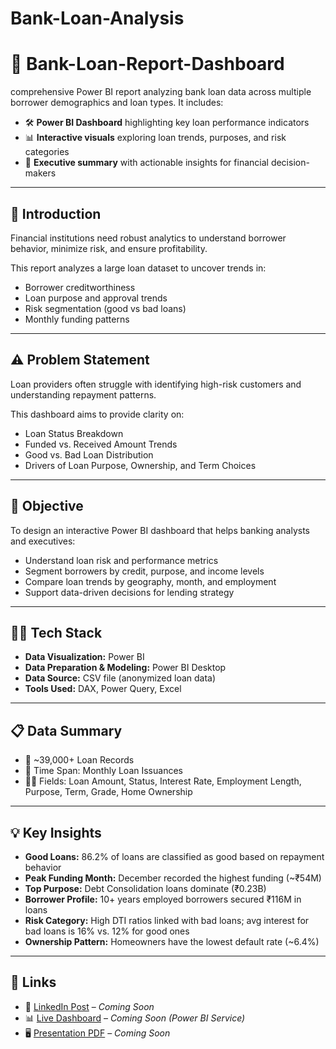 # Bank-Loan-Analysis
# 🏦 Bank-Loan-Report-Dashboard

comprehensive Power BI report analyzing bank loan data across multiple borrower demographics and loan types. It includes:

- 🛠️ **Power BI Dashboard** highlighting key loan performance indicators  
- 📊 **Interactive visuals** exploring loan trends, purposes, and risk categories  
- 📑 **Executive summary** with actionable insights for financial decision-makers  

---

## 📝 Introduction

Financial institutions need robust analytics to understand borrower behavior, minimize risk, and ensure profitability.

This report analyzes a large loan dataset to uncover trends in:

- Borrower creditworthiness  
- Loan purpose and approval trends  
- Risk segmentation (good vs bad loans)  
- Monthly funding patterns  

---

## ⚠️ Problem Statement

Loan providers often struggle with identifying high-risk customers and understanding repayment patterns.

This dashboard aims to provide clarity on:

- Loan Status Breakdown  
- Funded vs. Received Amount Trends  
- Good vs. Bad Loan Distribution  
- Drivers of Loan Purpose, Ownership, and Term Choices  

---

## 🎯 Objective

To design an interactive Power BI dashboard that helps banking analysts and executives:

- Understand loan risk and performance metrics  
- Segment borrowers by credit, purpose, and income levels  
- Compare loan trends by geography, month, and employment  
- Support data-driven decisions for lending strategy  

---

## 👩‍💻 Tech Stack

- **Data Visualization:** Power BI  
- **Data Preparation & Modeling:** Power BI Desktop  
- **Data Source:** CSV file (anonymized loan data)  
- **Tools Used:** DAX, Power Query, Excel  

---

## 📋 Data Summary

- 📄 ~39,000+ Loan Records  
- 📅 Time Span: Monthly Loan Issuances  
- 🧑‍💼 Fields: Loan Amount, Status, Interest Rate, Employment Length, Purpose, Term, Grade, Home Ownership  

---

## 💡 Key Insights

- **Good Loans:** 86.2% of loans are classified as good based on repayment behavior  
- **Peak Funding Month:** December recorded the highest funding (~₹54M)  
- **Top Purpose:** Debt Consolidation loans dominate (₹0.23B)  
- **Borrower Profile:** 10+ years employed borrowers secured ₹116M in loans  
- **Risk Category:** High DTI ratios linked with bad loans; avg interest for bad loans is 16% vs. 12% for good ones  
- **Ownership Pattern:** Homeowners have the lowest default rate (~6.4%)  

---

## 📎 Links

- 💼 [LinkedIn Post]() – *Coming Soon*  
- 📊 [Live Dashboard]() – *Coming Soon (Power BI Service)*  
- 🖥️ [Presentation PDF]() – *Coming Soon*  
